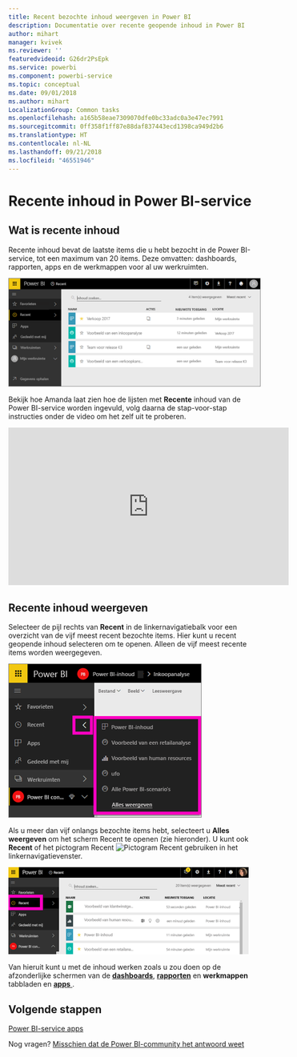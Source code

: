 ```yaml
---
title: Recent bezochte inhoud weergeven in Power BI
description: Documentatie over recente geopende inhoud in Power BI
author: mihart
manager: kvivek
ms.reviewer: ''
featuredvideoid: G26dr2PsEpk
ms.service: powerbi
ms.component: powerbi-service
ms.topic: conceptual
ms.date: 09/01/2018
ms.author: mihart
LocalizationGroup: Common tasks
ms.openlocfilehash: a165b58eae7309070dfe0bc33adc0a3e47ec7991
ms.sourcegitcommit: 0ff358f1ff87e88daf837443ecd1398ca949d2b6
ms.translationtype: HT
ms.contentlocale: nl-NL
ms.lasthandoff: 09/21/2018
ms.locfileid: "46551946"
---
```

# <a name="recent-content-in-power-bi-service"></a>**Recente** inhoud in Power BI-service


## <a name="what-is-recent-content"></a>Wat is recente inhoud
Recente inhoud bevat de laatste items die u hebt bezocht in de Power BI-service, tot een maximum van 20 items.  Deze omvatten: dashboards, rapporten, apps en de werkmappen voor al uw werkruimten.

![Venster Recente inhoud](./media/end-user-recent/power-bi-recent-screen.png)

Bekijk hoe Amanda laat zien hoe de lijsten met **Recente** inhoud van de Power BI-service worden ingevuld, volg daarna de stap-voor-stap instructies onder de video om het zelf uit te proberen.

<iframe width="560" height="315" src="https://www.youtube.com/embed/G26dr2PsEpk" frameborder="0" allowfullscreen></iframe>

## <a name="display-recent-content"></a>Recente inhoud weergeven
Selecteer de pijl rechts van **Recent** in de linkernavigatiebalk voor een overzicht van de vijf meest recent bezochte items.  Hier kunt u recent geopende inhoud selecteren om te openen. Alleen de vijf meest recente items worden weergegeven.

![Flyout Recente inhoud](./media/end-user-recent/power-bi-recent-flyout-new.png)

Als u meer dan vijf onlangs bezochte items hebt, selecteert u **Alles weergeven** om het scherm Recent te openen (zie hieronder). U kunt ook **Recent** of het pictogram Recent ![Pictogram Recent](./media/end-user-recent/power-bi-recent-icon.png) gebruiken in het linkernavigatievenster.

![Alle recente inhoud weergeven](./media/end-user-recent/power-bi-recent-list.png)

Van hieruit kunt u met de inhoud werken zoals u zou doen op de afzonderlijke schermen van de [ **dashboards**](end-user-dashboards.md), [ **rapporten**](end-user-reports.md) en  **werkmappen** tabbladen en [ **apps** ](end-user-apps.md).

## <a name="next-steps"></a>Volgende stappen
[Power BI-service apps](end-user-apps.md)

Nog vragen? [Misschien dat de Power BI-community het antwoord weet](http://community.powerbi.com/)

